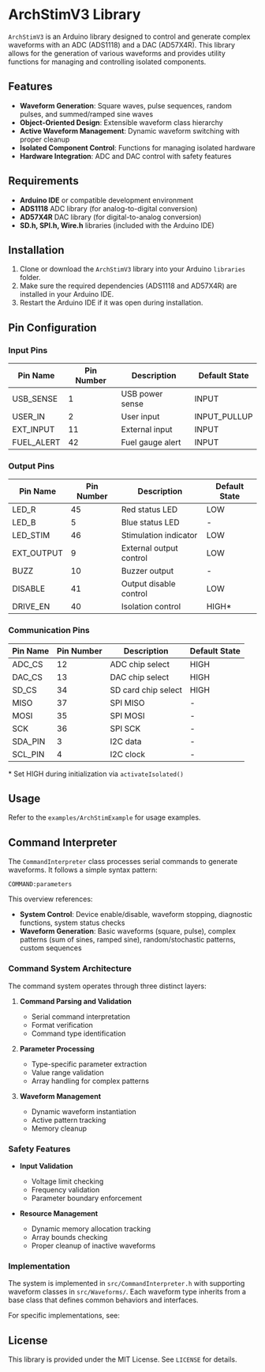 # ArchStimV3 Library

`ArchStimV3` is an Arduino library designed to control and generate complex waveforms with an ADC (ADS1118) and a DAC (AD57X4R). This library allows for the generation of various waveforms and provides utility functions for managing and controlling isolated components.

## Features

- **Waveform Generation**: Square waves, pulse sequences, random pulses, and summed/ramped sine waves
- **Object-Oriented Design**: Extensible waveform class hierarchy
- **Active Waveform Management**: Dynamic waveform switching with proper cleanup
- **Isolated Component Control**: Functions for managing isolated hardware
- **Hardware Integration**: ADC and DAC control with safety features

## Requirements

- **Arduino IDE** or compatible development environment
- **ADS1118** ADC library (for analog-to-digital conversion)
- **AD57X4R** DAC library (for digital-to-analog conversion)
- **SD.h, SPI.h, Wire.h** libraries (included with the Arduino IDE)

## Installation

1. Clone or download the `ArchStimV3` library into your Arduino `libraries` folder.
2. Make sure the required dependencies (ADS1118 and AD57X4R) are installed in your Arduino IDE.
3. Restart the Arduino IDE if it was open during installation.

## Pin Configuration

### Input Pins
| Pin Name    | Pin Number | Description             | Default State |
|-------------|------------|-------------------------|---------------|
| USB_SENSE   | 1         | USB power sense         | INPUT        |
| USER_IN     | 2         | User input              | INPUT_PULLUP |
| EXT_INPUT   | 11        | External input          | INPUT        |
| FUEL_ALERT  | 42        | Fuel gauge alert        | INPUT        |

### Output Pins
| Pin Name    | Pin Number | Description             | Default State |
|-------------|------------|-------------------------|---------------|
| LED_R       | 45        | Red status LED          | LOW          |
| LED_B       | 5         | Blue status LED         | -            |
| LED_STIM    | 46        | Stimulation indicator   | LOW          |
| EXT_OUTPUT  | 9         | External output control | LOW          |
| BUZZ        | 10        | Buzzer output           | -            |
| DISABLE     | 41        | Output disable control  | LOW          |
| DRIVE_EN    | 40        | Isolation control       | HIGH*        |

### Communication Pins
| Pin Name    | Pin Number | Description             | Default State |
|-------------|------------|-------------------------|---------------|
| ADC_CS      | 12        | ADC chip select         | HIGH         |
| DAC_CS      | 13        | DAC chip select         | HIGH         |
| SD_CS       | 34        | SD card chip select     | HIGH         |
| MISO        | 37        | SPI MISO                | -            |
| MOSI        | 35        | SPI MOSI                | -            |
| SCK         | 36        | SPI SCK                 | -            |
| SDA_PIN     | 3         | I2C data                | -            |
| SCL_PIN     | 4         | I2C clock               | -            |

\* Set HIGH during initialization via `activateIsolated()`

## Usage

Refer to the `examples/ArchStimExample` for usage examples.


## Command Interpreter

The `CommandInterpreter` class processes serial commands to generate waveforms. It follows a simple syntax pattern:

```
COMMAND:parameters
```

This overview references:

- **System Control**: Device enable/disable, waveform stopping, diagnostic functions, system status checks
- **Waveform Generation**: Basic waveforms (square, pulse), complex patterns (sum of sines, ramped sine), random/stochastic patterns, custom sequences

### Command System Architecture

The command system operates through three distinct layers:

1. **Command Parsing and Validation**
   - Serial command interpretation
   - Format verification
   - Command type identification

2. **Parameter Processing**
   - Type-specific parameter extraction
   - Value range validation
   - Array handling for complex patterns

3. **Waveform Management**
   - Dynamic waveform instantiation
   - Active pattern tracking
   - Memory cleanup

### Safety Features

- **Input Validation**
  - Voltage limit checking
  - Frequency validation
  - Parameter boundary enforcement

- **Resource Management**
  - Dynamic memory allocation tracking
  - Array bounds checking
  - Proper cleanup of inactive waveforms

### Implementation

The system is implemented in `src/CommandInterpreter.h` with supporting waveform classes in `src/Waveforms/`. Each waveform type inherits from a base class that defines common behaviors and interfaces.

For specific implementations, see:

## License

This library is provided under the MIT License. See `LICENSE` for details.
